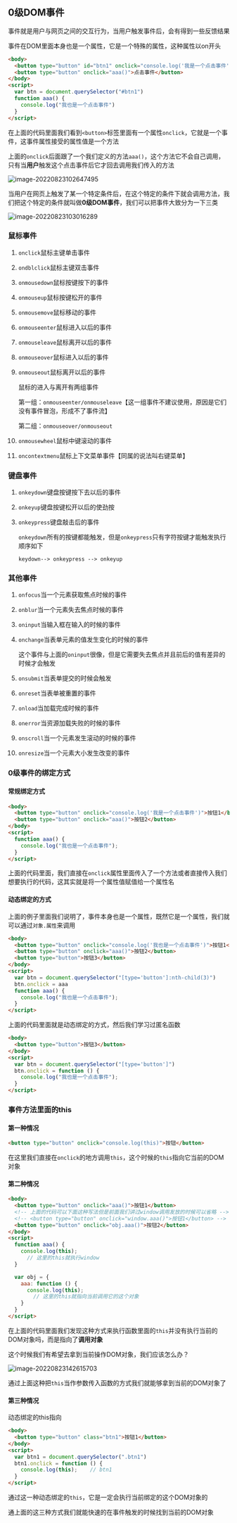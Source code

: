 ## 0级DOM事件

事件就是用户与网页之间的交互行为，当用户触发事件后，会有得到一些反馈结果

事件在DOM里面本身也是一个属性，它是一个特殊的属性，这种属性以on开头

```html
<body>
  <button type="button" id="btn1" onclick="console.log('我是一个点击事件')">按钮</button>
  <button type="button" onclick="aaa()">点击事件</button>
</body>
<script>
  var btn = document.querySelector("#btn1")
  function aaa() {
    console.log("我也是一个点击事件")
  }
</script>
```

在上面的代码里面我们看到`<button>`标签里面有一个属性`onclick`，它就是一个事件，这事件属性接受的属性值是一个方法

上面的`onclick`后面跟了一个我们定义的方法`aaa()`，这个方法它不会自己调用，只有当**用户**触发这个点击事件后它才回去调用我们传入的方法

![image-20220823102647495](Untitled.assets/image-20220823102647495.png)

当用户在网页上触发了某一个特定条件后，在这个特定的条件下就会调用方法，我们把这个特定的条件就叫做**0级DOM事件**，我们可以把事件大致分为一下三类

![image-20220823103016289](Untitled.assets/image-20220823103016289.png)

### 鼠标事件

1. `onclick`鼠标主键单击事件

2. `ondblclick`鼠标主键双击事件

3. `onmousedown`鼠标按键按下的事件

4. `onmouseup`鼠标按键松开的事件

5. `onmousemove`鼠标移动的事件

6. `onmouseenter`鼠标进入以后的事件

7. `onmouseleave`鼠标离开以后的事件

8. `onmouseover`鼠标进入以后的事件

9. `onmouseout`鼠标离开以后的事件

   鼠标的进入与离开有两组事件

   第一组：`onmouseenter/onmouseleave`【这一组事件不建议使用，原因是它们没有事件冒泡，形成不了事件流】

   第二组：`onmouseover/onmouseout`

10. `onmousewheel`鼠标中键滚动的事件

11. `oncontextmenu`鼠标上下文菜单事件【同属的说法叫右键菜单】

### 键盘事件

1. `onkeydown`键盘按键按下去以后的事件

2. `onkeyup`键盘按键松开以后的使劲按

3. `onkeypress`键盘敲击后的事件

   `onkeydown`所有的按键都能触发，但是`onkeypress`只有字符按键才能触发执行顺序如下

   ```
   keydown--> onkeypress --> onkeyup
   ```

### 其他事件

1. `onfocus`当一个元素获取焦点时候的事件

2. `onblur`当一个元素失去焦点时候的事件

3. `oninput`当输入框在输入的时候的事件

4. `onchange`当表单元素的值发生变化的时候的事件

   这个事件与上面的`oninput`很像，但是它需要失去焦点并且前后的值有差异的时候才会触发

5. `onsubmit`当表单提交的时候会触发

6. `onreset`当表单被重置的事件

7. `onload`当加载完成时候的事件

8. `onerror`当资源加载失败的时候的事件

9. `onscroll`当一个元素发生滚动的时候的事件

10. `onresize`当一个元素大小发生改变的事件

### 0级事件的绑定方式

#### 常规绑定方式

```html
<body>
  <button type="button" onclick="console.log('我是一个点击事件')">按钮1</button>
  <button type="button" onclick="aaa()">按钮2</button>
</body>
<script>
  function aaa() {
    console.log("我也是一个点击事件");
  }
</script>
```

上面的代码里面，我们直接在`onclick`属性里面传入了一个方法或者直接传入我们想要执行的代码，这其实就是将一个属性值赋值给一个属性名

#### 动态绑定的方式

上面的例子里面我们说明了，事件本身也是一个属性，既然它是一个属性，我们就可以通过`对象.属性`来调用

```html
<body>
  <button type="button" onclick="console.log('我也是一个点击事件')">按钮1</button>
  <button type="button" onclick="aaa()">按钮2</button>
  <button type="button">按钮3</button>
</body>
<script>
  var btn = document.querySelector("[type='button']:nth-child(3)")
  btn.onclick = aaa
  function aaa() {
    console.log("我也是一个点击事件");
  }
</script>
```

上面的代码里面就是动态绑定的方式，然后我们学习过匿名函数

```html
<body>
  <button type="button">按钮3</button>
</body>
<script>
  var btn = document.querySelector("[type='button']")
  btn.onclick = function () {
    console.log("我也是一个点击事件");
  }
</script>
```

### 事件方法里面的this

#### 第一种情况

```html
<button type="button" onclick="console.log(this)">按钮</button>
```

在这里我们直接在`onclick`的地方调用`this`，这个时候的`this`指向它当前的DOM对象

#### 第二种情况

```html
<body>
  <button type="button" onclick="aaa()">按钮1</button>
  <!-- 上面的代码可以下面这种写法但是前面我们讲过window调用发放的时候可以省略 -->
  <!-- <button type="button" onclick="window.aaa()">按钮1</button> -->
  <button type="button" onclick="obj.aaa()">按钮2</button>
</body>
<script>
  function aaa() {
    console.log(this);
      // 这里的this就执行window
  }

  var obj = {
    aaa: function () {
      console.log(this);
        // 这里的this就指向当前调用它的这个对象
    }
  }
</script>
```

在上面的代码里面我们发现这种方式来执行函数里面的`this`并没有执行当前的DOM对象吗，而是指向了**调用对象**

这个时候我们有希望去拿到当前操作DOM对象，我们应该怎么办？

![image-20220823142615703](Untitled.assets/image-20220823142615703.png)

通过上面这种把`this`当作参数传入函数的方式我们就能够拿到当前的DOM对象了

#### 第三种情况

动态绑定的this指向

```html
<body>
  <button type="button" class="btn1">按钮1</button>
</body>
<script>
  var btn1 = document.querySelector(".btn1")
  btn1.onclick = function () {
    console.log(this);    // btn1
  }
</script>
```

通过这一种动态绑定的`this`，它是一定会执行当前绑定的这个DOM对象的

通上面的这三种方式我们就能快速的在事件触发的时候找到当前的DOM对象

